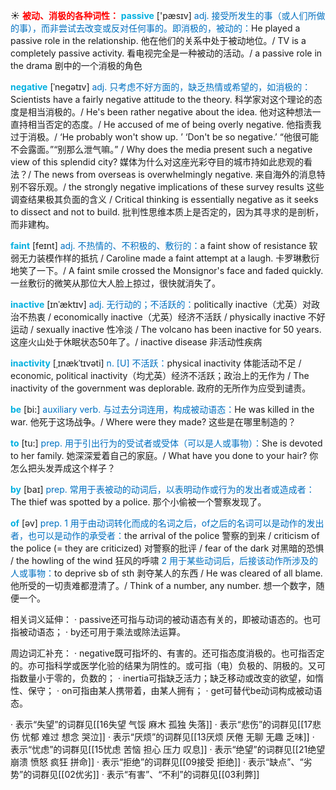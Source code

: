 ☀ <font color="red">**被动、消极的各种词性：**</font>
<font color="sky blue">**passive**</font> ['pæsɪv] 
<font color="#0070c0">adj. 接受所发生的事（或人们所做的事），而非尝试去改变或反对任何事的。即消极的，被动的：</font>He played a passive role in the relationship. 他在他们的关系中处于被动地位。/ TV is a completely passive activity. 看电视完全是一种被动的活动。/ a passive role in the drama 剧中的一个消极的角色

<font color="sky blue">**negative**</font> [ˈnegətɪv]
<font color="#0070c0">adj. 只考虑不好方面的，缺乏热情或希望的，如消极的：</font>Scientists have a fairly negative attitude to the theory. 科学家对这个理论的态度是相当消极的。/ He's been rather negative about the idea. 他对这种想法一直持相当否定的态度。/ He accused of me of being overly negative. 他指责我过于消极。/ ‘He probably won't show up. ’ ‘Don't be so negative.’ “他很可能不会露面。”“别那么泄气嘛。” / Why does the media present such a negative view of this splendid city? 媒体为什么对这座光彩夺目的城市持如此悲观的看法？/ The news from overseas is overwhelmingly negative. 来自海外的消息特别不容乐观。/ the strongly negative implications of these survey results 这些调查结果极其负面的含义 / Critical thinking is essentially negative as it seeks to dissect and not to build. 批判性思维本质上是否定的，因为其寻求的是剖析，而非建构。
           
<font color="sky blue">**faint**</font> [feɪnt]
<font color="#0070c0">adj. 不热情的、不积极的、敷衍的：</font>a faint show of resistance 软弱无力装模作样的抵抗 / Caroline made a faint attempt at a laugh. 卡罗琳敷衍地笑了一下。/ A faint smile crossed the Monsignor's face and faded quickly. 一丝敷衍的微笑从那位大人脸上掠过，很快就消失了。
           
<font color="sky blue">**inactive**</font> [ɪnˈæktɪv]
<font color="#0070c0">adj. 无行动的；不活跃的：</font>politically inactive（尤英）对政治不热衷 / economically inactive（尤英）经济不活跃 / physically inactive 不好运动 / sexually inactive 性冷淡 / The volcano has been inactive for 50 years. 这座火山处于休眠状态50年了。/ inactive disease 非活动性疾病 
           
<font color="sky blue">**inactivity**</font> [ˌɪnækˈtɪvəti]
<font color="#0070c0">n. [U] 不活跃：</font>physical inactivity 体能活动不足 / economic, political inactivity（均尤英）经济不活跃；政治上的无作为 / The inactivity of the government was deplorable. 政府的无所作为应受到谴责。

<font color="sky blue">**be**</font> [bi:] 
<font color="#0070c0">auxiliary verb. 与过去分词连用，构成被动语态：</font>He was killed in the war. 他死于这场战争。/ Where were they made? 这些是在哪里制造的？

<font color="sky blue">**to**</font> [tu:] 
<font color="#0070c0">prep. 用于引出行为的受试者或受体（可以是人或事物）：</font>She is devoted to her family. 她深深爱着自己的家庭。/ What have you done to your hair? 你怎么把头发弄成这个样子？

<font color="sky blue">**by**</font> [baɪ] 
<font color="#0070c0">prep. 常用于表被动的动词后，以表明动作或行为的发出者或造成者：</font>The thief was spotted by a police. 那个小偷被一个警察发现了。 

<font color="sky blue">**of**</font> [əv] 
<font color="#0070c0">prep. 1 用于由动词转化而成的名词之后，of之后的名词可以是动作的发出者，也可以是动作的承受者：</font>the arrival of the police 警察的到来 / criticism of the police (= they are criticized) 对警察的批评 / fear of the dark 对黑暗的恐惧 / the howling of the wind 狂风的呼啸 <font color="#0070c0">2 用于某些动词后，后接该动作所涉及的人或事物：</font>to deprive sb of sth 剥夺某人的东西 / He was cleared of all blame. 他所受的一切责难都澄清了。/ Think of a number, any number. 想一个数字，随便一个。

相关词义延伸：
· passive还可指与动词的被动语态有关的，即被动语态的。也可指被动语态；
· by还可用于乘法或除法运算。

周边词汇补充：
· negative既可指坏的、有害的。还可指态度消极的。也可指否定的。亦可指科学或医学化验的结果为阴性的。或可指（电）负极的、阴极的。又可指数量小于零的，负数的；
· inertia可指缺乏活力；缺乏移动或改变的欲望，如惰性、保守；
· on可指由某人携带着，由某人拥有；
· get可替代be动词构成被动语态。

· 表示“失望”的词群见[[16失望 气馁 麻木 孤独 失落]]
· 表示“悲伤”的词群见[[17悲伤 忧郁 难过 想念 哭泣]]
· 表示“厌烦”的词群见[[13厌烦 厌倦 无聊 无趣 乏味]]
· 表示“忧虑”的词群见[[15忧虑 苦恼 担心 压力 叹息]]
· 表示“绝望”的词群见[[21绝望 崩溃 愤怒 疯狂 拼命]]
· 表示“拒绝”的词群见[[09接受 拒绝]]
· 表示“缺点”、“劣势”的词群见[[02优劣]]
· 表示“有害”、“不利”的词群见[[03利弊]]
